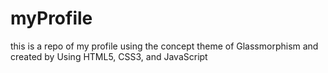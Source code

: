 # myProfile
this is a repo of my profile using the  concept theme of Glassmorphism and created by Using HTML5, CSS3, and JavaScript
